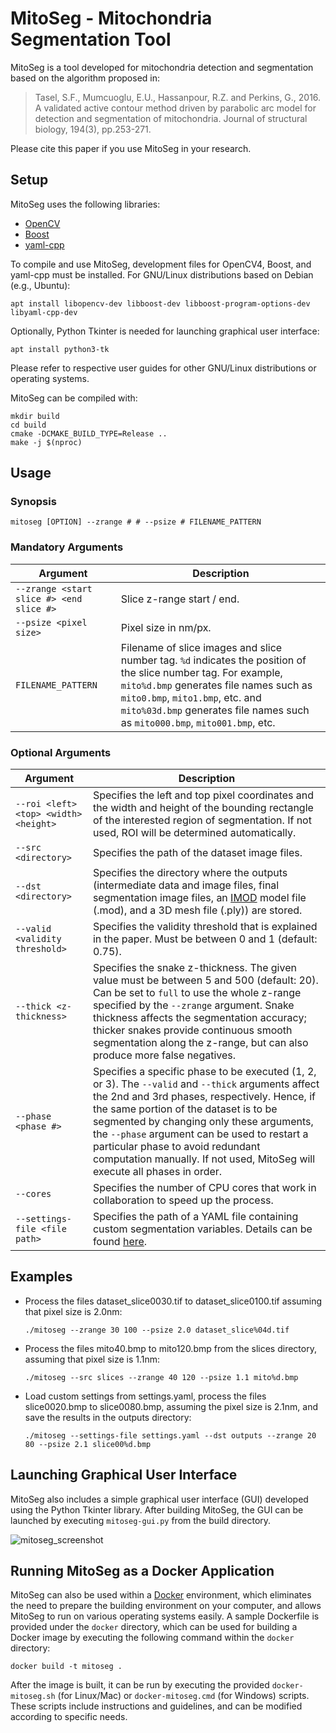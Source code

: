 # MitoSeg - Mitochondria Segmentation Tool

MitoSeg is a tool developed for mitochondria detection and segmentation based on the algorithm proposed in:

> Tasel, S.F., Mumcuoglu, E.U., Hassanpour, R.Z. and Perkins, G., 2016. A validated active contour method driven by parabolic arc model for detection and segmentation of mitochondria. Journal of structural biology, 194(3), pp.253-271.

Please cite this paper if you use MitoSeg in your research.

## Setup

MitoSeg uses the following libraries:

- [OpenCV](https://opencv.org/)
- [Boost](https://www.boost.org/)
- [yaml-cpp](https://github.com/jbeder/yaml-cpp)

To compile and use MitoSeg, development files for OpenCV4, Boost, and yaml-cpp must be installed. For GNU/Linux distributions based on Debian (e.g., Ubuntu):

    apt install libopencv-dev libboost-dev libboost-program-options-dev libyaml-cpp-dev

Optionally, Python Tkinter is needed for launching graphical user interface:

    apt install python3-tk

Please refer to respective user guides for other GNU/Linux distributions or operating systems.

MitoSeg can be compiled with:

    mkdir build
    cd build
    cmake -DCMAKE_BUILD_TYPE=Release ..
    make -j $(nproc)

## Usage

### Synopsis

    mitoseg [OPTION] --zrange # # --psize # FILENAME_PATTERN

### Mandatory Arguments

| Argument | Description |
| -- | -- |
| `--zrange <start slice #> <end slice #>` | Slice z-range start / end. |
| `--psize <pixel size>` | Pixel size in nm/px. |
| `FILENAME_PATTERN` | Filename of slice images and slice number tag. `%d` indicates the position of the slice number tag. For example, `mito%d.bmp` generates file names such as `mito0.bmp`, `mito1.bmp`, etc. and `mito%03d.bmp` generates file names such as `mito000.bmp`, `mito001.bmp`, etc. |


### Optional Arguments

| Argument | Description |
| -- | -- |
| `--roi <left> <top> <width> <height>` | Specifies the left and top pixel coordinates and the width and height of the bounding rectangle of the interested region of segmentation. If not used, ROI will be determined automatically. |
| `--src <directory>` | Specifies the path of the dataset image files. |
| `--dst <directory>` | Specifies the directory where the outputs (intermediate data and image files, final segmentation image files, an [IMOD](https://bio3d.colorado.edu/imod/) model file (.mod), and a 3D mesh file (.ply)) are stored. |
| `--valid <validity threshold>` | Specifies the validity threshold that is explained in the paper. Must be between 0 and 1 (default: 0.75). |
| `--thick <z-thickness>` | Specifies the snake z-thickness. The given value must be between 5 and 500 (default: 20). Can be set to `full` to use the whole z-range specified by the `--zrange` argument. Snake thickness affects the segmentation accuracy; thicker snakes provide continuous smooth segmentation along the z-range, but can also produce more false negatives. |
| `--phase <phase #>` | Specifies a specific phase to be executed (1, 2, or 3). The `--valid` and `--thick` arguments affect the 2nd and 3rd phases, respectively. Hence, if the same portion of the dataset is to be segmented by changing only these arguments, the `--phase` argument can be used to restart a particular phase to avoid redundant computation manually. If not used, MitoSeg will execute all phases in order. |
| `--cores` | Specifies the number of CPU cores that work in collaboration to speed up the process. |
| `--settings-file <file path>` | Specifies the path of a YAML file containing custom segmentation variables. Details can be found [here](https://github.com/fstasel/mitoseg/wiki/Setting-file-description). |

## Examples

- Process the files dataset_slice0030.tif to dataset_slice0100.tif assuming that pixel size is 2.0nm:

      ./mitoseg --zrange 30 100 --psize 2.0 dataset_slice%04d.tif

- Process the files mito40.bmp to mito120.bmp from the slices directory, assuming that pixel size is 1.1nm:
   
      ./mitoseg --src slices --zrange 40 120 --psize 1.1 mito%d.bmp

- Load custom settings from settings.yaml, process the files slice0020.bmp to slice0080.bmp, assuming the pixel size is 2.1nm, and save the results in the outputs directory:

      ./mitoseg --settings-file settings.yaml --dst outputs --zrange 20 80 --psize 2.1 slice00%d.bmp


## Launching Graphical User Interface
MitoSeg also includes a simple graphical user interface (GUI) developed using the Python Tkinter library. After building MitoSeg, the GUI can be launched by executing `mitoseg-gui.py` from the build directory.

![mitoseg_screenshot](https://github.com/user-attachments/assets/8bc3726f-cbe8-420b-8075-69504537a38c)

## Running MitoSeg as a Docker Application
MitoSeg can also be used within a [Docker](https://www.docker.com/) environment, which eliminates the need to prepare the building environment on your computer, and allows MitoSeg to run on various operating systems easily. A sample Dockerfile is provided under the `docker` directory, which can be used for building a Docker image by executing the following command within the `docker` directory:

    docker build -t mitoseg .

After the image is built, it can be run by executing the provided `docker-mitoseg.sh` (for Linux/Mac) or `docker-mitoseg.cmd` (for Windows) scripts. These scripts include instructions and guidelines, and can be modified according to specific needs.
